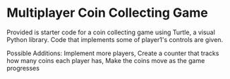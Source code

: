 # Multiplayer Coin Collecting Game

Provided is starter code for a coin collecting game using Turtle, a visual Python library. Code that implements some of player1's controls are given. 

Possible Additions: Implement more players, Create a counter that tracks how many coins each player has, Make the coins move as the game progresses
